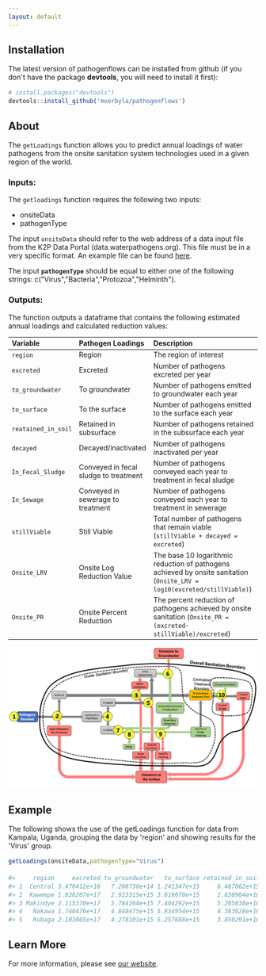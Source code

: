 ```yaml
---
layout: default
---
```


## Installation

The latest version of pathogenflows can be installed from github (if you don't have the package **devtools**, you will need to install it first):

``` r
# install.packages("devtools")
devtools::install_github('mverbyla/pathogenflows')
```

## About

The `getLoadings` function allows you to predict annual loadings of water pathogens from the onsite sanitation system technologies used in a given region of the world. 

### Inputs:

The `getloadings` function requires the following two inputs:
*   onsiteData
*   pathogenType

The input `onsiteData` should refer to the web address of a data input file from the K2P Data Portal (data.waterpathogens.org). This file must be in a very specific format. An example file can be found [here](http://data.waterpathogens.org/dataset/5374462b-5bb5-456f-bfc0-816ea572666d/resource/4d9e5fba-9280-4b8b-acce-d1c87952acc1/download/onsitedata_example.csv).

The input **`pathogenType`** should be equal to either one of the following strings: c("Virus","Bacteria","Protozoa","Helminth"). 

### Outputs:

The function outputs a dataframe that contains the following estimated annual loadings and calculated reduction values:

| Variable | Pathogen Loadings               | Description          |
|:-----|:--------------------------|:---------------------------|
| `region`  | Region                       | The region of interest   |
| `excreted`  | Excreted                       | Number of pathogens excreted per year   |
| `to_groundwater`  | To groundwater             | Number of pathogens emitted to groundwater each year   |
| `to_surface`  | To the surface                 | Number of pathogens emitted to the surface each year      |
| `reatained_in_soil`  | Retained in subsurface    | Number of pathogens retained in the subsurface each year |
| `decayed`  | Decayed/inactivated        | Number of pathogens inactivated per year | 
| `In_Fecal_Sludge`  | Conveyed in fecal sludge to treatment   | Number of pathogens conveyed each year to treatment in fecal sludge |
| `In_Sewage`  | Conveyed in sewerage to treatment   | Number of pathogens conveyed each year to treatment in sewerage | 
| `stillViable`  | Still Viable  | Total number of pathogens that remain viable (`stillViable + decayed = excreted`)  |
| `Onsite_LRV`  | Onsite Log Reduction Value  | The base 10 logarithmic reduction of pathogens achieved by onsite sanitation (`Onsite_LRV = log10(excreted/stillViable)`) |
| `Onsite_PR`  | Onsite Percent Reduction  | The percent reduction of pathogens achieved by onsite sanitation (`Onsite_PR = (excreted-stillViable)/excreted`)  |

![PathogenFlows](./assets/img/PFTlogo.png)

## Example

The following shows the use of the getLoadings function for data from Kampala, Uganda, grouping the data by 'region' and showing results for the 'Virus' group.

``` r
getLoadings(onsiteData,pathogenType="Virus")

#>     region     excreted to_groundwater   to_surface retained_in_soil      decayed In_Fecal_Sludge    In_Sewage  stillViable Onsite_LRV Onsite_PR
#> 1  Central 3.470412e+16   7.208736e+14 1.241347e+15     6.487862e+15 1.696317e+16    4.204900e+13 9.142680e+15 1.114695e+16       0.49    0.6788
#> 2  Kawempe 1.828207e+17   2.923315e+15 3.819070e+15     2.630984e+16 1.427235e+17    1.714675e+14 6.738060e+15 1.365191e+16       1.13    0.9253
#> 3 Makindye 2.115370e+17   5.784264e+15 7.404292e+15     5.205838e+16 1.396717e+17    1.877473e+14 6.042660e+15 1.941896e+16       1.04    0.9082
#> 4   Nakawa 1.740476e+17   4.848475e+15 5.834954e+15     4.363628e+16 1.023125e+17    1.109438e+14 1.716174e+16 2.795611e+16       0.79    0.8394
#> 5   Rubaga 2.103805e+17   4.278101e+15 5.257688e+15     3.850291e+16 1.602164e+17    2.221318e+14 9.808800e+14 1.073880e+16       1.29    0.9490

```

## Learn More

For more information, please see [our website](https://www.waterpathogens.org/). 
